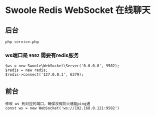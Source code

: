 # Swoole Redis WebSocket 在线聊天

## 后台

````shell script
php service.php
````
### ws端口是 `9502` 需要有redis服务
    $ws = new Swoole\WebSocket\Server('0.0.0.0', 9502);
    $redis = new redis;
    $redis->connect('127.0.0.1', 6379);

## 前台
    修改 ws 到对应的端口，确保没有防火墙能ping通
    const ws = new WebSocket('ws://192.168.0.121:9502')
  
